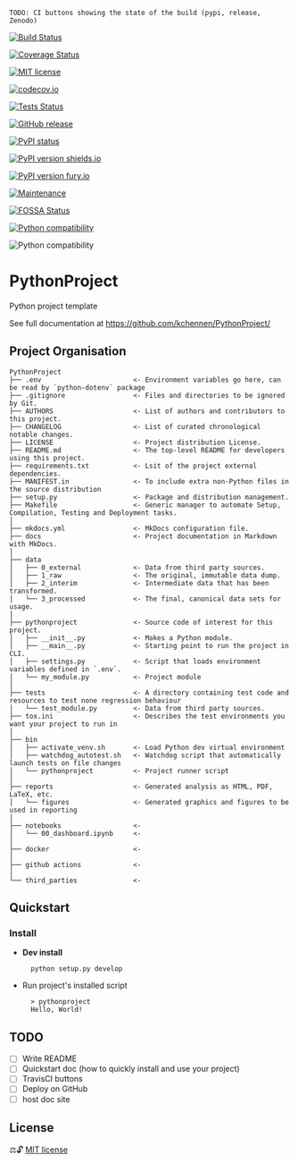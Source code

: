 `TODO: CI buttons showing the state of the build (pypi, release, Zenodo)`

[![Build Status](https://travis-ci.com/kchennen/PythonProject.svg?branch=master)](https://travis-ci.com/kchennen/PythonProject)

[![Coverage Status](https://coveralls.io/repos/github/kchennen/PythonProject/badge.svg?branch=master)](https://coveralls.io/github/kchennen/PythonProject?branch=master)

[![MIT license](https://img.shields.io/badge/License-MIT-blue.svg)](https://github.com/kchennen/PythonProject/blob/master/LICENSE)

[![codecov.io](https://codecov.io/github/kchennen/PythonProject/coverage.svg?branch=master)](https://codecov.io/github/kchennen/PythonProject)

[![Tests Status](https://github.com/kchennen/PythonProject/workflows/tests/badge.svg)](https://github.com/kchennen/PythonProject/actions)

[![GitHub release](https://img.shields.io/github/release/kchennen/StrapDown.js.svg)](https://GitHub.com/kchennen/StrapDown.js/releases/)

[![PyPI status](https://img.shields.io/pypi/status/PythonProject_KC.svg)](https://pypi.python.org/pypi/PythonProject_KC/)

[![PyPI version shields.io](https://img.shields.io/pypi/v/PythonProject_KC.svg)](https://pypi.python.org/pypi/PythonProject_KC/)

[![PyPI version fury.io](https://badge.fury.io/py/PythonProject_KC.svg)](https://pypi.python.org/pypi/PythonProject_KC/)

[![Maintenance](https://img.shields.io/badge/Maintained%3F-Yes-Green.svg)](https://GitHub.com/kchennen/PythonProject/graphs/commit-activity)

[![FOSSA Status](https://app.fossa.com/api/projects/git%2Bgithub.com%2Fkchennen%2FPythonProject.svg?type=shield)](https://app.fossa.com/projects/git%2Bgithub.com%2Fkchennen%2FPythonProject?ref=badge_shield)

[![Python compatibility](https://img.shields.io/pypi/pyversions/coveralls.svg?style=flat-square&label=Python%20Versions
)](https://img.shields.io/pypi/pyversions/coveralls.svg?style=flat-square&label=Python%20Versions)

![Python compatibility](https://img.shields.io/pypi/pyversions/PythonProject_KC.svg?label=Python%20Versions)

# PythonProject

Python project template

See full documentation at https://github.com/kchennen/PythonProject/

## Project Organisation

    PythonProject
    ├── .env                       <- Environment variables go here, can be read by `python-dotenv` package
    ├── .gitignore                 <- Files and directories to be ignored by Git.
    ├── AUTHORS                    <- List of authors and contributors to this project.
    ├── CHANGELOG                  <- List of curated chronological notable changes.
    ├── LICENSE                    <- Project distribution License.
    ├── README.md                  <- The top-level README for developers using this project.
    ├── requirements.txt           <- Lsit of the project external dependencies.
    ├── MANIFEST.in                <- To include extra non-Python files in the source distribution
    ├── setup.py                   <- Package and distribution management.
    ├── Makefile                   <- Generic manager to automate Setup, Compilation, Testing and Deployment tasks.
    │
    ├── mkdocs.yml                 <- MkDocs configuration file.
    ├── docs                       <- Project documentation in Markdown with MkDocs.
    │
    ├── data
    │   ├── 0_external             <- Data from third party sources.
    │   ├── 1_raw                  <- The original, immutable data dump.
    │   ├── 2_interim              <- Intermediate data that has been transformed.
    │   └── 3_processed            <- The final, canonical data sets for usage.
    │
    ├── pythonproject              <- Source code of interest for this project.
    │   ├── __init__.py            <- Makes a Python module.
    │   ├── __main__.py            <- Starting point to run the project in CLI.
    │   ├── settings.py            <- Script that loads environment variables defined in `.env`.
    │   └── my_module.py           <- Project module
    │
    ├── tests                      <- A directory containing test code and resources to test none regression behaviour
    │   └── test_module.py         <- Data from third party sources.
    ├── tox.ini                    <- Describes the test environments you want your project to run in
    │
    ├── bin 
    │   ├── activate_venv.sh       <- Load Python dev virtual environment
    │   ├── watchdog_autotest.sh   <- Watchdog script that automatically launch tests on file changes
    │   └── pythonproject          <- Project runner script
    │
    ├── reports                    <- Generated analysis as HTML, PDF, LaTeX, etc.
    │   └── figures                <- Generated graphics and figures to be used in reporting
    │
    ├── notebooks                  <- 
    │   └── 00_dashboard.ipynb     <- 
    │
    ├── docker                     <- 
    │    
    ├── github actions             <- 
    │
    └── third_parties              <-

## Quickstart

### Install
- **Dev install**

        python setup.py develop

- Run project's installed script

        > pythonproject
        Hello, World!

## TODO
- [ ] Write README
- [ ] Quickstart doc (how to quickly install and use your project)
- [ ] TravisCI buttons
- [ ] Deploy on GitHub
- [ ] host doc site

## License
⚖️🔓 [MIT license](LICENSE)